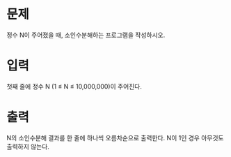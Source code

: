 # 문제

정수 N이 주어졌을 때, 소인수분해하는 프로그램을 작성하시오.

# 입력

첫째 줄에 정수 N (1 ≤ N ≤ 10,000,000)이 주어진다.

# 출력

N의 소인수분해 결과를 한 줄에 하나씩 오름차순으로 출력한다. N이 1인 경우 아무것도 출력하지 않는다.
